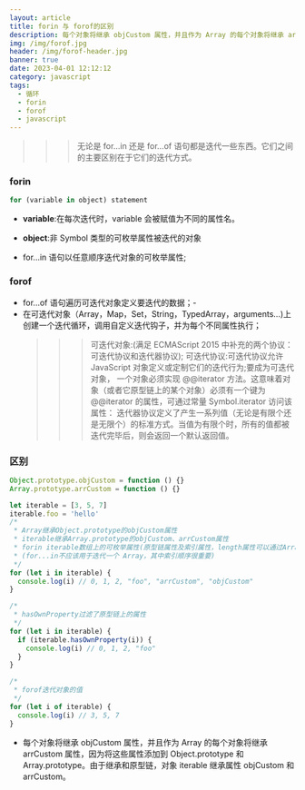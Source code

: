 ```yaml
---
layout: article
title: forin 与 forof的区别
description: 每个对象将继承 objCustom 属性，并且作为 Array 的每个对象将继承 arrCustom 属性，因为将这些属性添加到 Object.prototype 和 Array.prototype。由于继承和原型链，对象 iterable 继承属性 objCustom 和 arrCustom
img: /img/forof.jpg
header: /img/forof-header.jpg
banner: true
date: 2023-04-01 12:12:12
category: javascript
tags:
  - 循环
  - forin
  - forof
  - javascript
---
```


> > > 无论是 for...in 还是 for...of 语句都是迭代一些东西。它们之间的主要区别在于它们的迭代方式。

### forin

```javascript
for (variable in object) statement
```

- **variable**:在每次迭代时，variable 会被赋值为不同的属性名。
- **object**:非 Symbol 类型的可枚举属性被迭代的对象

- for...in 语句以任意顺序迭代对象的可枚举属性;

### forof

- for...of 语句遍历可迭代对象定义要迭代的数据；-
- 在可迭代对象（Array，Map，Set，String，TypedArray，arguments...)上创建一个迭代循环，调用自定义迭代钩子，并为每个不同属性执行；
  > > > 可迭代对象:(满足 ECMAScript 2015 中补充的两个协议：可迭代协议和迭代器协议);
  > > > 可迭代协议:可迭代协议允许 JavaScript 对象定义或定制它们的迭代行为;要成为可迭代对象， 一个对象必须实现 @@iterator 方法。这意味着对象（或者它原型链上的某个对象）必须有一个键为 @@iterator 的属性，可通过常量 Symbol.iterator 访问该属性：
  > > > 迭代器协议定义了产生一系列值（无论是有限个还是无限个）的标准方式。当值为有限个时，所有的值都被迭代完毕后，则会返回一个默认返回值。

### 区别

```javascript
Object.prototype.objCustom = function () {}
Array.prototype.arrCustom = function () {}

let iterable = [3, 5, 7]
iterable.foo = 'hello'
/*
 * Array继承Object.prototype的objCustom属性
 * iterable继承Array.prototype的objCustom、arrCustom属性
 * forin iterable数组上的可枚举属性(原型链属性及索引属性，length属性可以通过Array.length的Enumerable属性控制是否可被枚举-默认false)
 * (for...in不应该用于迭代一个 Array，其中索引顺序很重要)
 */
for (let i in iterable) {
  console.log(i) // 0, 1, 2, "foo", "arrCustom", "objCustom"
}

/*
 * hasOwnProperty过滤了原型链上的属性
 */
for (let i in iterable) {
  if (iterable.hasOwnProperty(i)) {
    console.log(i) // 0, 1, 2, "foo"
  }
}

/*
 * forof迭代对象的值
 */
for (let i of iterable) {
  console.log(i) // 3, 5, 7
}
```

- 每个对象将继承 objCustom 属性，并且作为 Array 的每个对象将继承 arrCustom 属性，因为将这些属性添加到 Object.prototype 和 Array.prototype。由于继承和原型链，对象 iterable 继承属性 objCustom 和 arrCustom。
